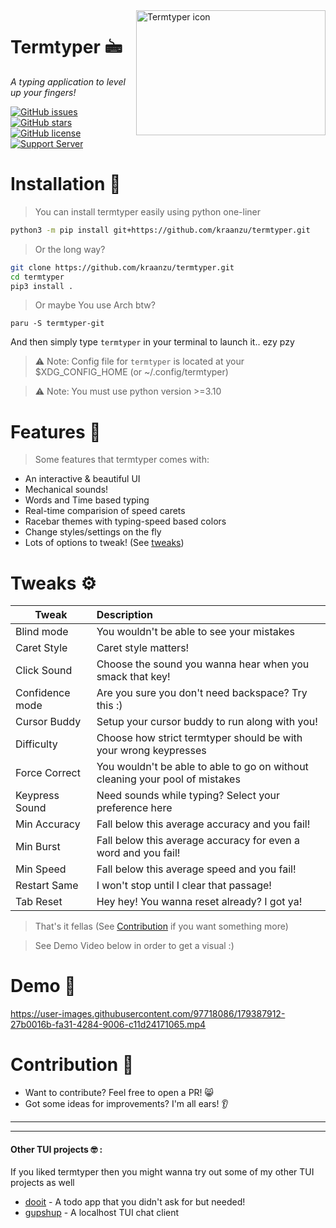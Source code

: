 <img src="https://user-images.githubusercontent.com/97718086/177029838-49fc77c2-6dc4-4d62-ab6b-1d830c7260b5.png" align="right" alt="Termtyper icon" width="303" height="200">

# Termtyper 🖮

_A typing application to level up your fingers!_

[![GitHub issues](https://img.shields.io/github/issues/kraanzu/termtyper?color=red&style=for-the-badge)](https://github.com/kraanzu/termtyper/issues)
[![GitHub stars](https://img.shields.io/github/stars/kraanzu/termtyper?color=green&style=for-the-badge)](https://github.com/kraanzu/termtyper/stargazers)
[![GitHub license](https://img.shields.io/github/license/kraanzu/termtyper?color=yellow&style=for-the-badge)](https://github.com/kraanzu/termtyper/blob/main/LICENSE)
[![Support Server](https://img.shields.io/discord/989186205025464390.svg?label=Discord&logo=Discord&colorB=7289da&style=for-the-badge)](https://discord.gg/WA2ER9MBWa)

# Installation 🔨

> You can install termtyper easily using python one-liner

```bash
python3 -m pip install git+https://github.com/kraanzu/termtyper.git
```

> Or the long way?

```bash
git clone https://github.com/kraanzu/termtyper.git
cd termtyper
pip3 install .
```

> Or maybe You use Arch btw?

```
paru -S termtyper-git
```

And then simply type `termtyper` in your terminal to launch it.. ezy pzy

> ⚠️ Note: Config file for `termtyper` is located at your $XDG_CONFIG_HOME (or ~/.config/termtyper)

> ⚠️ Note: You must use python version >=3.10

# Features 🌟

> Some features that termtyper comes with:

- An interactive & beautiful UI
- Mechanical sounds!
- Words and Time based typing
- Real-time comparision of speed carets
- Racebar themes with typing-speed based colors
- Change styles/settings on the fly
- Lots of options to tweak! (See [tweaks](https://github.com/kraanzu/termtyper#tweaks-gear))

# Tweaks :gear:

| Tweak           | Description                                                                  |
| --------------- | :--------------------------------------------------------------------------- |
| Blind mode      | You wouldn't be able to see your mistakes                                    |
| Caret Style     | Caret style matters!                                                         |
| Click Sound     | Choose the sound you wanna hear when you smack that key!                     |
| Confidence mode | Are you sure you don't need backspace? Try this :)                           |
| Cursor Buddy    | Setup your cursor buddy to run along with you!                               |
| Difficulty      | Choose how strict termtyper should be with your wrong keypresses             |
| Force Correct   | You wouldn't be able to able to go on without cleaning your pool of mistakes |
| Keypress Sound  | Need sounds while typing? Select your preference here                        |
| Min Accuracy    | Fall below this average accuracy and you fail!                               |
| Min Burst       | Fall below this average accuracy for even a word and you fail!               |
| Min Speed       | Fall below this average speed and you fail!                                  |
| Restart Same    | I won't stop until I clear that passage!                                     |
| Tab Reset       | Hey hey! You wanna reset already? I got ya!                                  |

> That's it fellas (See [Contribution](https://github.com/kraanzu/termtyper#contribution-) if you want something more)

> See Demo Video below in order to get a visual :)

# Demo 🎥

https://user-images.githubusercontent.com/97718086/179387912-27b0016b-fa31-4284-9006-c11d24171065.mp4



# Contribution 🤝

- Want to contribute? Feel free to open a PR! 😸
- Got some ideas for improvements? I'm all ears! 👂

---
---

#### Other TUI projects 🤓 :

If you liked termtyper then you might wanna try out some of my other TUI projects as well

- [dooit](https://github.com/kraanzu/dooit) - A todo app that you didn't ask for but needed!
- [gupshup](https://github.com/kraanzu/gupshup) - A localhost TUI chat client
